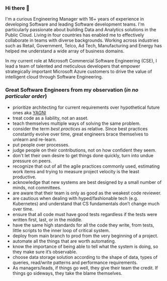 ### Hi there 👋

I'm a curious Engineering Manager with 16+ years of experience in developing Software and leading Software development teams. I'm particularly passionate about building Data and Analytics solutions in the Public Cloud. Living in four countries has enabled me to effectively collaborate in teams with diverse backgrounds. Working across industries such as Retail, Government, Telco, Ad Tech, Manufacturing and Energy has helped me understand a wide array of business domains.

In my current role at Microsoft Commercial Software Engineering (CSE), I lead a team of talented and meticulous developers that empower strategically important Microsoft Azure customers to drive the value of intelligent cloud through Software Engineering.

### Great Software Engineers from my observation (*in no particular order*)

- prioritize architecting for current requirements over hypothetical future ones aka [YAGNI](https://en.wikipedia.org/wiki/You_aren%27t_gonna_need_it)
- treat code as a liability, not an asset.
- teach themselves multiple ways of solving the same problem.
- consider the term *best practices* as relative. Since best practices constantly evolve over time, great engineers brace themselves to unlearn and re-learn.
- put people over processes.
- judge people on their contributions, not on how confident they seem.
- don't let their own desire to get things done quickly, turn into undue pressure on peers.
- recognize that out of all the agile practices commonly used, estimating work items and trying to measure project velocity is the least productive.
- acknowledge that new systems are best designed by a small number of minds, not committees.
- are aware that their team is only as good as the weakest code reviewer.
- are cautious when dealing with hyped/fashionable tech (e.g. Kubernetes) and understand that CS fundamentals don’t change much over time.
- ensure that all code must have good tests regardless if the tests were written first, last, or in the middle.
- have the same high standards for all the code they write, from tests, little scripts to the inner loop of critical system.
- deploy from main branch to prod from the very beginning of a project.
- automate all the things that are worth automating.
- know the importance of being able to tell what the system is doing, so they make sure it’s observable.
- choose data storage solution according to the shape of data, types of queries, read/write patterns and performance requirements.
- As managers/leads, if things go well, they give their team the credit. If things go sideways, they take the blame themselves.
